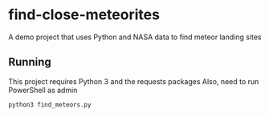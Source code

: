 # find-close-meteorites
A demo project that uses Python and NASA data to find meteor landing sites

## Running

This project requires Python 3 and the requests packages
Also, need to run PowerShell as admin

`python3 find_meteors.py`
